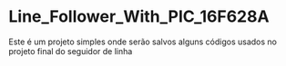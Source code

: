 # Line_Follower_With_PIC_16F628A

Este é um projeto simples onde serão salvos alguns códigos usados no projeto final do seguidor de linha
